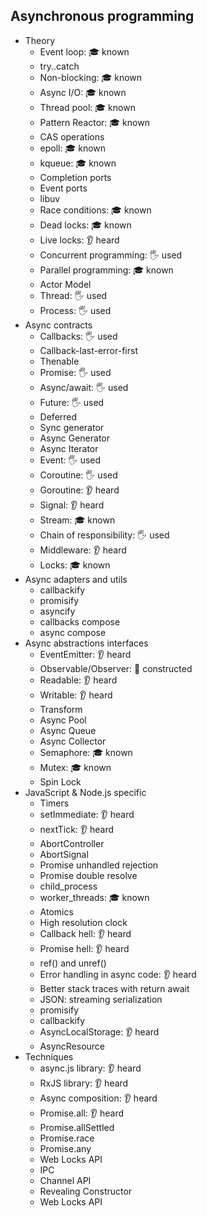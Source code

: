 ## Asynchronous programming

- Theory
  - Event loop: 🎓 known
  - try..catch
  - Non-blocking: 🎓 known
  - Async I/O: 🎓 known
  - Thread pool: 🎓 known
  - Pattern Reactor: 🎓 known
  - CAS operations
  - epoll: 🎓 known
  - kqueue: 🎓 known
  - Completion ports
  - Event ports
  - libuv
  - Race conditions: 🎓 known
  - Dead locks: 🎓 known
  - Live locks: 👂 heard
  - Concurrent programming: 🖐 used
  - Parallel programming: 🎓 known
  - Actor Model
  - Thread: 🖐 used
  - Process: 🖐 used
- Async contracts
  - Callbacks: 🖐 used
  - Callback-last-error-first
  - Thenable
  - Promise: 🖐 used
  - Async/await: 🖐 used
  - Future: 🖐 used
  - Deferred
  - Sync generator
  - Async Generator
  - Async Iterator
  - Event: 🖐 used
  - Coroutine: 🖐 used
  - Goroutine: 👂 heard
  - Signal: 👂 heard
  - Stream: 🎓 known
  - Chain of responsibility: 🖐 used
  - Middleware: 👂 heard
  - Locks: 🎓 known
- Async adapters and utils
  - callbackify
  - promisify
  - asyncify
  - callbacks compose
  - async compose
- Async abstractions interfaces
  - EventEmitter: 👂 heard
  - Observable/Observer: 🚀 constructed
  - Readable: 👂 heard
  - Writable: 👂 heard
  - Transform
  - Async Pool 
  - Async Queue
  - Async Collector
  - Semaphore: 🎓 known
  - Mutex: 🎓 known
  - Spin Lock
- JavaScript & Node.js specific
  - Timers
  - setImmediate: 👂 heard
  - nextTick: 👂 heard
  - AbortController
  - AbortSignal
  - Promise unhandled rejection
  - Promise double resolve
  - child_process
  - worker_threads: 🎓 known
  - Atomics
  - High resolution clock
  - Callback hell: 👂 heard
  - Promise hell: 👂 heard
  - ref() and unref()
  - Error handling in async code: 👂 heard
  - Better stack traces with return await
  - JSON: streaming serialization
  - promisify
  - callbackify
  - AsyncLocalStorage: 👂 heard 
  - AsyncResource
- Techniques
  - async.js library: 👂 heard
  - RxJS library: 👂 heard
  - Async composition: 👂 heard 
  - Promise.all: 👂 heard
  - Promise.allSettled
  - Promise.race
  - Promise.any 
  - Web Locks API 
  - IPC
  - Channel API 
  - Revealing Constructor 
  - Web Locks API
